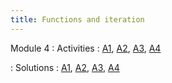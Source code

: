 ```yaml
---
title: Functions and iteration
---
```


Module 4
: Activities
  : [A1](https://wfu-r-resources.github.io/activities/activity_4_1.html), [A2](https://wfu-r-resources.github.io/activities/activity_4_2.html), [A3](https://wfu-r-resources.github.io/activities/activity_4_3.html), [A4](https://wfu-r-resources.github.io/activities/activity_4_4.html)
  
: Solutions
  : [A1](https://wfu-r-resources.github.io/activities/activity_4_1_solutions.html), [A2](https://wfu-r-resources.github.io/activities/activity_4_2_solutions.html), [A3](https://wfu-r-resources.github.io/activities/activity_4_3_solutions.html), [A4](https://wfu-r-resources.github.io/activities/activity_4_4_solutions.html)
